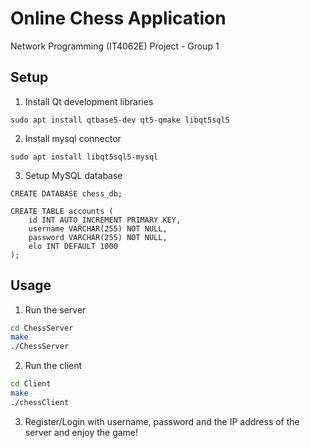 # Online Chess Application

Network Programming (IT4062E) Project - Group 1

## Setup
1. Install Qt development libraries
```shell
sudo apt install qtbase5-dev qt5-qmake libqt5sql5
```

2. Install mysql connector
```shell
sudo apt install libqt5sql5-mysql  
```

3. Setup MySQL database
```mysql
CREATE DATABASE chess_db;
```

```mysql
CREATE TABLE accounts (
    id INT AUTO_INCREMENT PRIMARY KEY,
    username VARCHAR(255) NOT NULL,
    password VARCHAR(255) NOT NULL,
    elo INT DEFAULT 1000
);
```

## Usage
1. Run the server
```bash
cd ChessServer
make
./ChessServer
```

2. Run the client
```bash
cd Client
make
./chessClient
```

3. Register/Login with username, password and the IP address of the server and enjoy the game!